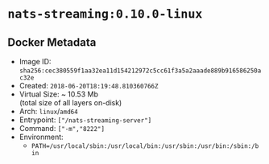 # `nats-streaming:0.10.0-linux`

## Docker Metadata

- Image ID: `sha256:cec380559f1aa32ea11d154212972c5cc61f3a5a2aaade889b916586250ac32e`
- Created: `2018-06-20T18:19:48.810360766Z`
- Virtual Size: ~ 10.53 Mb  
  (total size of all layers on-disk)
- Arch: `linux`/`amd64`
- Entrypoint: `["/nats-streaming-server"]`
- Command: `["-m","8222"]`
- Environment:
  - `PATH=/usr/local/sbin:/usr/local/bin:/usr/sbin:/usr/bin:/sbin:/bin`
